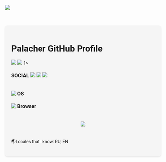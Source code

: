 <img src="header.png">
<div style="font-family: 'Roboto', sans-serif; background-color: #f5f5f5; padding: 20px; border-radius: 8px; box-shadow: 0 2px 4px rgba(0, 0, 0, 0.1); max-width: 800px; margin: 50px auto;">
  <h1>Palacher GitHub Profile</h1>
  <img src="https://img.shields.io/badge/python-3670A0?style=for-the-badge&logo=python&logoColor=ffdd54">
  <img src="https://img.shields.io/badge/sqlite-%2307405e.svg?style=for-the-badge&logo=HTML&logoColor=white"> 1></h1>
<div>
  <h3>  SOCIAL
    <img align="bottom" src="https://img.shields.io/badge/Discord-%235865F2.svg?style=for-the-badge&logo=discord&logoColor=white">
    <a href="https://ultrastorms.t.me"><img align="bottom" src="https://img.shields.io/badge/Telegram-2CA5E0?style=for-the-badge&logo=telegram&logoColor=white"></a>
    <a href="mailto:palacher@tensi.org"><img align="bottom" src="https://img.shields.io/badge/Gmail-D14836?style=for-the-badge&logo=gmail&logoColor=white"></a>
  </h3>
  <h1></h1>
  <h3>  OS        
    <img align="left" src="https://img.shields.io/badge/Tails%20-56347C?&style=for-the-badge&logo=tails&logoColor=white">
  </h3>
  <h3>  Browser        
    <img align="left" src="https://img.shields.io/badge/Tor-7D4698?style=for-the-badge&logo=Tor-Browser&logoColor=white">
  </h3>
</div>
  <h1></h1>
<p align="center">
  <img src="https://github-readme-stats.vercel.app/api?username=Palacher&show_icons=true&count_private=true&bg_color=30,e96443,904e95&icon_color=fafafa&text_color=fafafa&title_color=fafafa&border_color=fafafa&border_radius=20&include_all_commits=true&line_height=30&custom_title=My%20GitHub%20Stats">
</p>
 <h1></h1>
  <p><span style="vertical-align: middle;">🌏</span>Locales that I know: RU, EN</p>
</div>
